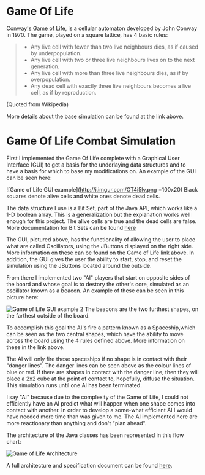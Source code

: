 # Game Of Life
[Conway's Game of Life](https://en.wikipedia.org/wiki/Conway%27s_Game_of_Life), is a cellular automaton developed by John Conway in 1970.  The game, played on a square lattice, has 4 basic rules:

> * Any live cell with fewer than two live neighbours dies, as if caused by underpopulation.
> * Any live cell with two or three live neighbours lives on to the next generation.
> * Any live cell with more than three live neighbours dies, as if by overpopulation.
> * Any dead cell with exactly three live neighbours becomes a live cell, as if by reproduction.

(Quoted from Wikipedia)

More details about the base simulation can be found at the link above.

# Game Of Life Combat Simulation
First I implemented the Game Of Life complete with a Graphical User Interface (GUI) to get a basis for the underlaying data structures and to have a basis for which to base my modifications on.  An example of the GUI can be seen here:

![Game of Life GUI example](http://i.imgur.com/OT4i5lv.png =100x20)
Black squares denote alive cells and white ones denote dead cells.

The data structure I use is a Bit Set, part of the Java API, which works like a 1-D boolean array.  This is a generalization but the explanation works well enough for this project.  The alive cells are true and the dead cells are false.  More documentation for Bit Sets can be found [here](https://docs.oracle.com/javase/7/docs/api/java/util/BitSet.html)

The GUI, pictured above, has the functionality of allowing the user to place what are called Oscillators, using the JButtons displayed on the right side.  More information on these can be found on the Game of Life link above.  In addition, the GUI gives the user the ability to start, stop, and reset the simulation using the JButtons located around the outside.

From there I implemented two "AI" players that start on opposite sides of the board and whose goal is to destory the other's core, simulated as an oscillator known as a beacon.  An example of these can be seen in this picture here:

![Game of Life GUI example 2](http://i.imgur.com/fYq1oie.png)
The beacons are the two furthest shapes, on the farthest outside of the board.

To accomplish this goal the AI's fire a pattern known as a Spaceship,which can be seen as the two central shapes, which have the ability to move across the board using the 4 rules defined above.  More information on these in the link above.  

The AI will only fire these spaceships if no shape is in contact with their "danger lines".  The danger lines can be seen above as the colour lines of blue or red.  If there are shapes in contact with the danger line, then they will place a 2x2 cube at the point of contact to, hopefully, diffuse the situation.  This simulation runs until one AI has been terminated.

I say "AI" because due to the complexity of the Game of Life, I could not efficiently have an AI predict what will happen when one shape comes into contact with another.  In order to develop a some-what efficient AI I would have needed more time than was given to me.  The AI implemented here are more reactionary than anything and don't "plan ahead".

The architecture of the Java classes has been represented in this flow chart:

![Game of Life Architecture](http://i.imgur.com/oSCyxZj.png)

A full architecture and specification document can be found [here](https://docs.google.com/document/d/1nEJAF2Lxzvt0OO2f8BLdcYJglFEIvV6CWUI_S4EPzoM/edit?usp=sharing).
